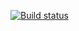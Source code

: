 [![Build status](https://ci.appveyor.com/api/projects/status/6i89dpbclh8j8ulq?svg=true)](https://ci.appveyor.com/project/JMatweewa/pattern23)